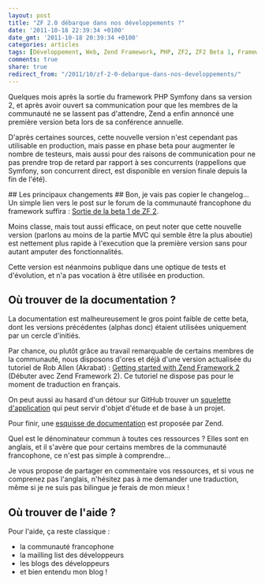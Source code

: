```yaml
---
layout: post
title: "ZF 2.0 débarque dans nos développements ?"
date: '2011-10-18 22:39:34 +0100'
date_gmt: '2011-10-18 20:39:34 +0100'
categories: articles
tags: [Développement, Web, Zend Framework, PHP, ZF2, ZF2 Beta 1, Framework]
comments: true
share: true
redirect_from: "/2011/10/zf-2-0-debarque-dans-nos-developpements/"
---
```

Quelques mois après la sortie du framework PHP Symfony dans sa version 2, et après avoir ouvert sa communication pour que les membres de la communauté ne se lassent pas d'attendre, Zend a enfin annoncé une première version beta lors de sa conférence annuelle.

D'après certaines sources, cette nouvelle version n'est cependant pas utilisable en production, mais passe en phase beta pour augmenter le nombre de testeurs, mais aussi pour des raisons de communication pour ne pas prendre trop de retard par rapport à ses concurrents (rappellons que Symfony, son concurrent direct, est disponible en version finale depuis la fin de l'été).

## Les principaux changements ##
Bon, je vais pas copier le changelog... Un simple lien vers le post sur le forum de la communauté francophone du framework suffira : [Sortie de la beta 1 de ZF 2](http://www.z-f.fr/forum/viewtopic.php?id=7025).

Moins classe, mais tout aussi efficace, on peut noter que cette nouvelle version (parlons au moins de la partie MVC qui semble être la plus aboutie) est nettement plus rapide à l'execution que la première version sans pour autant amputer des fonctionnalités.

Cette version est néanmoins publique dans une optique de tests et d'évolution, et n'a pas vocation à être utilisée en production.
 
## Où trouver de la documentation ? ##
La documentation est malheureusement le gros point faible de cette beta, dont les versions précédentes (alphas donc) étaient utilisées uniquement par un cercle d'initiés.

Par chance, ou plutôt grâce au travail remarquable de certains membres de la communauté, nous disposons d'ores et déjà d'une version actualisée du tutoriel de Rob Allen (Akrabat) : [Getting started with Zend Framework 2](http://akrabat.com/getting-started-with-zend-framework-2/) (Débuter avec Zend Framework 2). Ce tutoriel ne dispose pas pour le moment de traduction en français.

On peut aussi au hasard d'un détour sur GitHub trouver un [squelette d'application](https://github.com/EvanDotPro/ZendSkeletonApplication) qui peut servir d'objet d'étude et de base à un projet.

Pour finir, une [esquisse de documentation](http://packages.zendframework.com/docs/latest/manual/en/) est proposée par Zend.

Quel est le dénominateur commun à toutes ces ressources ? Elles sont en anglais, et il s'avère que pour certains membres de la communauté francophone, ce n'est pas simple à comprendre...

Je vous propose de partager en commentaire vos ressources, et si vous ne comprenez pas l'anglais, n'hésitez pas à me demander une traduction, même si je ne suis pas bilingue je ferais de mon mieux !

## Où trouver de l'aide ? ##
Pour l'aide, ça reste classique :

 * la communauté francophone
 * la mailling list des développeurs
 * les blogs des développeurs
 * et bien entendu mon blog !
